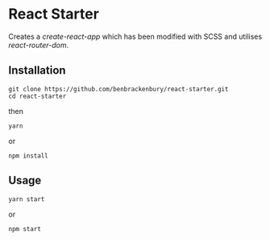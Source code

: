 # React Starter
Creates a *create-react-app* which has been modified with SCSS and utilises *react-router-dom*.

## Installation
    git clone https://github.com/benbrackenbury/react-starter.git
    cd react-starter
then
    
    yarn
or
    
    npm install
  
## Usage
    yarn start
or
    
    npm start
